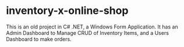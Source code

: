 # inventory-x-online-shop
This is an old project in C# .NET, a Windows Form Application. It has an Admin Dashboard to Manage CRUD of Inventory Items, and a Users Dashboard to make orders.
